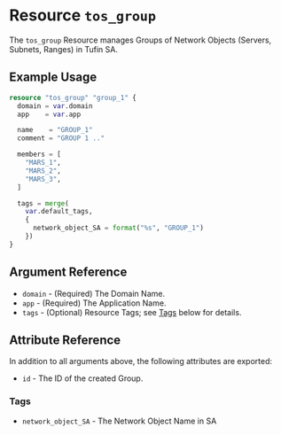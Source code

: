 # Resource `tos_group`

The `tos_group` Resource manages Groups of Network Objects (Servers, Subnets, Ranges) in Tufin SA.

## Example Usage

```terraform
resource "tos_group" "group_1" {
  domain = var.domain
  app    = var.app

  name    = "GROUP_1"
  comment = "GROUP 1 .."

  members = [
    "MARS_1",
    "MARS_2",
    "MARS_3",
  ]

  tags = merge(
    var.default_tags,
    {
      network_object_SA = format("%s", "GROUP_1")
    })
}
```

## Argument Reference

* `domain` - (Required) The Domain Name.
* `app` - (Required) The Application Name.
* `tags` - (Optional) Resource Tags; see [Tags](#Tags) below for details.

## Attribute Reference

In addition to all arguments above, the following attributes are exported:

* `id` - The ID of the created Group.

### Tags

- `network_object_SA` - The Network Object Name in SA
